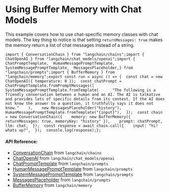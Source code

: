 Using Buffer Memory with Chat Models
====================================

This example covers how to use chat-specific memory classes with chat models. The key thing to notice is that setting `returnMessages: true` makes the memory return a list of chat messages instead of a string.

    import { ConversationChain } from "langchain/chains";import { ChatOpenAI } from "langchain/chat_models/openai";import {  ChatPromptTemplate,  HumanMessagePromptTemplate,  SystemMessagePromptTemplate,  MessagesPlaceholder,} from "langchain/prompts";import { BufferMemory } from "langchain/memory";export const run = async () => {  const chat = new ChatOpenAI({ temperature: 0 });  const chatPrompt = ChatPromptTemplate.fromPromptMessages([    SystemMessagePromptTemplate.fromTemplate(      "The following is a friendly conversation between a human and an AI. The AI is talkative and provides lots of specific details from its context. If the AI does not know the answer to a question, it truthfully says it does not know."    ),    new MessagesPlaceholder("history"),    HumanMessagePromptTemplate.fromTemplate("{input}"),  ]);  const chain = new ConversationChain({    memory: new BufferMemory({ returnMessages: true, memoryKey: "history" }),    prompt: chatPrompt,    llm: chat,  });  const response = await chain.call({    input: "hi! whats up?",  });  console.log(response);};

#### API Reference:

*   [ConversationChain](/docs/api/chains/classes/ConversationChain) from `langchain/chains`
*   [ChatOpenAI](/docs/api/chat_models_openai/classes/ChatOpenAI) from `langchain/chat_models/openai`
*   [ChatPromptTemplate](/docs/api/prompts/classes/ChatPromptTemplate) from `langchain/prompts`
*   [HumanMessagePromptTemplate](/docs/api/prompts/classes/HumanMessagePromptTemplate) from `langchain/prompts`
*   [SystemMessagePromptTemplate](/docs/api/prompts/classes/SystemMessagePromptTemplate) from `langchain/prompts`
*   [MessagesPlaceholder](/docs/api/prompts/classes/MessagesPlaceholder) from `langchain/prompts`
*   [BufferMemory](/docs/api/memory/classes/BufferMemory) from `langchain/memory`